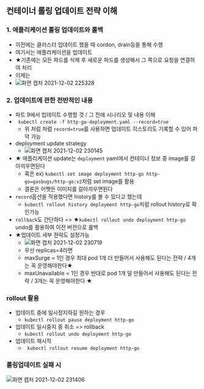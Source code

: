 ## 컨테이너 롤링 업데이트 전략 이해

### 1. 애플리케이션 롤링 업데이트와 롤백
- 이전에는 클러스터 업데이트 했을 때 cordon, drain등을 통해 수행
- 여기서는 애플리케이션을 업데이트
- ★기존에는 모든 파드를 삭제 후 새로운 파드를 생성해서 그 쪽으로 요청을 연결하여 처리
- 이제는
- ![화면 캡처 2021-12-02 225328](https://user-images.githubusercontent.com/62214428/144435202-49e47abb-02e8-481b-8c77-59e7d30781fb.png)

### 2. 업데이트에 관한 전반적인 내용
- 파트 9에서 업데이트 수행할 것 / 그 전에 시나리오 및 내용 이해
- ` kubectl create -f http-go-deployment.yaml --record=true`
   - 위 처럼 처럼 `record=true`를 사용하면 업데이트 히스토리도 기록할 수 있어 파악 가능
- deployment update strategy
   -  ![화면 캡처 2021-12-02 230145](https://user-images.githubusercontent.com/62214428/144436683-c3c8b92d-1560-4fa0-8617-69dd6d4a8975.png)
- ★ 애플리케이션 update는 `deployment` yaml에서 컨테이너 정보 중 image를 갈아끼우면된다
   - 혹은 ex) `kubectl set image deployment http-go http-go=gasbugs/http-go:v2`처럼 set image를 활용
   - 결론은 어쨋든 이미지를 갈아끼우면된다
- `record`옵션을 적용했다면 history를 볼 수 있다고 했는데
   - `kubectl rollout history deployment http-go`처럼 rollout history로 확인가능
- `rollback`도 간단하다 => ★`kubectl rollout undo deployment http-go` undo를 활용하여 이전 버전으로 롤백
- ★업데이트 세부 젼락도 설정가능
   - ![화면 캡처 2021-12-02 230719](https://user-images.githubusercontent.com/62214428/144437678-4498adcb-89af-48c7-92c1-cd9b815c6581.png)
   - 우선 replicas=4라면 
   - maxSurge = 1인 경우 최대 pod 1개 더 만들어서 사용해도 된다는 전략 / 4개는 꼭 운영해야한다★
   - maxUnavailable = 1인 경우 반대로 pod 1개 덜 만들어서 사용해도 된다는 전략 / 3개는 꼭 운영해야한다 ★

### rollout 활용
- 업데이트 중에 일시정지하길 원하는 경우
  - `kubectl rollout pause deployment http-go`
- 업데이트 일시중지 중 취소 => rollback
  - `kubectl rollout undo deployment http-go`
- 업데이트 재시작
  - ` kubectl rollout resume deployment http-go`

### 롤링업데이트 실패 시
![화면 캡처 2021-12-02 231406](https://user-images.githubusercontent.com/62214428/144438780-2ee347f9-1146-449f-96cc-5fd6c22637ef.png)












